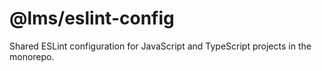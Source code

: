 # @lms/eslint-config

Shared ESLint configuration for JavaScript and TypeScript projects in the monorepo.
